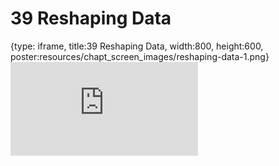 # 39 Reshaping Data
 
{type: iframe, title:39 Reshaping Data, width:800, height:600, poster:resources/chapt_screen_images/reshaping-data-1.png}
![](https://datatrail-jhu.github.io/DataTrail/no_toc/reshaping-data-1.html)
 

 

